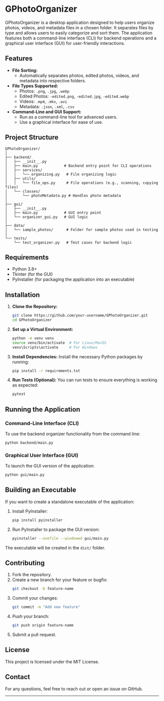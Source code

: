# GPhotoOrganizer

GPhotoOrganizer is a desktop application designed to help users organize photos, videos, and metadata files in a chosen folder. It separates files by type and allows users to easily categorize and sort them. The application features both a command-line interface (CLI) for backend operations and a graphical user interface (GUI) for user-friendly interactions.

## Features

- **File Sorting:**
  - Automatically separates photos, edited photos, videos, and metadata into respective folders.
- **File Types Supported:**
  - Photos: `.png`, `.jpg`, `.webp`
  - Edited Photos: `-edited.png`, `-edited.jpg`, `-edited.webp`
  - Videos: `.mp4`, `.mkv`, `.avi`
  - Metadata: `.json`, `.xml`, `.csv`
- **Command-Line and GUI Support:**
  - Run as a command-line tool for advanced users.
  - Use a graphical interface for ease of use.
  
## Project Structure

```plaintext
GPhotoOrganizer/
│
├── backend/
│   ├── __init__.py
│   ├── main.py            # Backend entry point for CLI operations
│   ├── services/
│   │   └── organizing.py   # File organizing logic
│   ├── utils/
│   │   └── file_ops.py     # File operations (e.g., scanning, copying files)
│   └── classes/
│       └── photoMetadata.py # Handles photo metadata
│
├── gui/
│   ├── __init__.py
│   ├── main.py            # GUI entry point
│   └── organizer_gui.py   # GUI logic
│
├── data/
│   └── sample_photos/      # Folder for sample photos used in testing
│
└── tests/
    └── test_organizer.py   # Test cases for backend logic
```

## Requirements

- Python 3.8+
- Tkinter (for the GUI)
- PyInstaller (for packaging the application into an executable)

## Installation

1. **Clone the Repository:**
   ```bash
   git clone https://github.com/your-username/GPhotoOrganizer.git
   cd GPhotoOrganizer
   ```

2. **Set up a Virtual Environment:**
   ```bash
   python -m venv venv
   source venv/bin/activate  # For Linux/MacOS
   venv\Scripts\activate     # For Windows
   ```

3. **Install Dependencies:**
   Install the necessary Python packages by running:
   ```bash
   pip install -r requirements.txt
   ```

4. **Run Tests (Optional):**
   You can run tests to ensure everything is working as expected:
   ```bash
   pytest
   ```

## Running the Application

### Command-Line Interface (CLI)

To use the backend organizer functionality from the command line:
```bash
python backend/main.py
```

### Graphical User Interface (GUI)

To launch the GUI version of the application:
```bash
python gui/main.py
```

## Building an Executable

If you want to create a standalone executable of the application:

1. Install PyInstaller:
   ```bash
   pip install pyinstaller
   ```

2. Run PyInstaller to package the GUI version:
   ```bash
   pyinstaller --onefile --windowed gui/main.py
   ```

The executable will be created in the `dist/` folder.

## Contributing

1. Fork the repository.
2. Create a new branch for your feature or bugfix:
   ```bash
   git checkout -b feature-name
   ```
3. Commit your changes:
   ```bash
   git commit -m "Add new feature"
   ```
4. Push your branch:
   ```bash
   git push origin feature-name
   ```
5. Submit a pull request.

## License

This project is licensed under the MIT License.

## Contact

For any questions, feel free to reach out or open an issue on GitHub.

---
